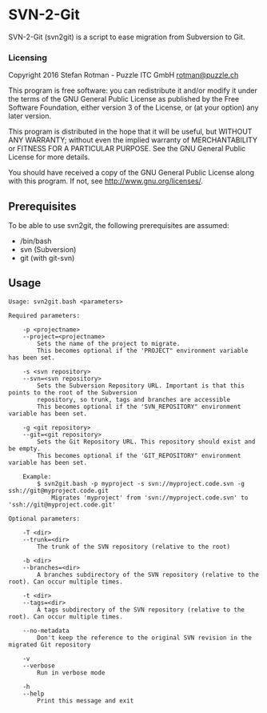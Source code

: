 # SVN-2-Git
SVN-2-Git (svn2git) is a script to ease migration from Subversion to Git.

### Licensing
Copyright 2016 Stefan Rotman - Puzzle ITC GmbH <rotman@puzzle.ch>


This program is free software: you can redistribute it and/or modify
it under the terms of the GNU General Public License as published by
the Free Software Foundation, either version 3 of the License, or
(at your option) any later version.

This program is distributed in the hope that it will be useful,
but WITHOUT ANY WARRANTY; without even the implied warranty of
MERCHANTABILITY or FITNESS FOR A PARTICULAR PURPOSE.  See the
GNU General Public License for more details.

You should have received a copy of the GNU General Public License
along with this program.  If not, see <http://www.gnu.org/licenses/>.

## Prerequisites
To be able to use svn2git, the following prerequisites are assumed:
* /bin/bash
* svn (Subversion)
* git (with git-svn)

## Usage
```
Usage: svn2git.bash <parameters>

Required parameters:

    -p <projectname>
    --project=<projectname>
        Sets the name of the project to migrate.
        This becomes optional if the 'PROJECT" environment variable has been set.

    -s <svn repository>
    --svn=<svn repository>
        Sets the Subversion Repository URL. Important is that this points to the root of the Subversion
        repository, so trunk, tags and branches are accessible
        This becomes optional if the 'SVN_REPOSITORY" environment variable has been set.

    -g <git repository>
    --git=<git repository>
        Sets the Git Repository URL. This repository should exist and be empty.
        This becomes optional if the 'GIT_REPOSITORY" environment variable has been set.

    Example:
        $ svn2git.bash -p myproject -s svn://myproject.code.svn -g ssh://git@myproject.code.git
            Migrates 'myproject' from 'svn://myproject.code.svn' to 'ssh://git@myproject.code.git'

Optional parameters:

    -T <dir>
    --trunk=<dir>
        The trunk of the SVN repository (relative to the root)

    -b <dir>
    --branches=<dir>
        A branches subdirectory of the SVN repository (relative to the root). Can occur multiple times.

    -t <dir>
    --tags=<dir>
        A tags subdirectory of the SVN repository (relative to the root). Can occur multiple times.

    --no-metadata
        Don't keep the reference to the original SVN revision in the migrated Git repository

    -v
    --verbose
        Run in verbose mode

    -h
    --help
        Print this message and exit
```
